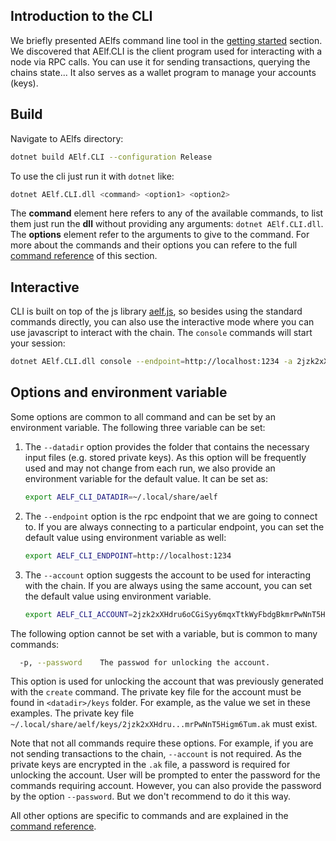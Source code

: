 ## Introduction to the CLI

We briefly presented AElfs command line tool in the [getting started](../quickstart.md) section. We discovered that AElf.CLI is the client program used for interacting with a node via RPC calls. You can use it for sending transactions, querying the chains state... It also serves as a wallet program to manage your accounts (keys).

## Build

Navigate to AElfs directory:
```bash
dotnet build AElf.CLI --configuration Release
```
To use the cli just run it with `dotnet` like:
```bash
dotnet AElf.CLI.dll <command> <option1> <option2>
```

The **command** element here refers to any of the available commands, to list them just run the **dll** without providing any arguments: ```dotnet AElf.CLI.dll```. The **options** element refer to the arguments to give to the command. For more about the commands and their options you can refere to the full [command reference](methods.md) of this section.

## Interactive

CLI is built on top of the js library [aelf.js](https://github.com/AElfProject/aelf-sdk.js), so besides using the standard commands directly, you can also use the interactive mode where you can use javascript to interact with the chain. The ```console``` commands will start your session:

```bash
dotnet AElf.CLI.dll console --endpoint=http://localhost:1234 -a 2jzk2xXHdru6oCGiSyy6mqxTtkWyFbdgBkmrPwNnT5Higm6Tum
```

## Options and environment variable

Some options are common to all command and can be set by an environment variable. The following three variable can be set: 

1. The `--datadir` option provides the folder that contains the necessary input files (e.g. stored private keys). As this option will be frequently used and may not change from each run, we also provide an environment variable for the default value. It can be set as:
    ```bash
    export AELF_CLI_DATADIR=~/.local/share/aelf
    ```

2. The `--endpoint` option is the rpc endpoint that we are going to connect to. If you are always connecting to a particular endpoint, you can set the default value using environment variable as well:
    ```bash
    export AELF_CLI_ENDPOINT=http://localhost:1234
    ```

3. The `--account` option suggests the account to be used for interacting with the chain. If you are always using the same account, you can set the default value using environment variable.

    ```bash
    export AELF_CLI_ACCOUNT=2jzk2xXHdru6oCGiSyy6mqxTtkWyFbdgBkmrPwNnT5Higm6Tum
    ```

The following option cannot be set with a variable, but is common to many commands: 

```bash
  -p, --password    The passwod for unlocking the account.
```

This option is used for unlocking the account that was previously generated with the ```create``` command. The private key file for the account must be found in `<datadir>/keys` folder. For example, as the value we set in these examples. The private key file `~/.local/share/aelf/keys/2jzk2xXHdru...mrPwNnT5Higm6Tum.ak` must exist.

Note that not all commands require these options. For example, if you are not sending transactions to the chain, `--account` is not required.
As the private keys are encrypted in the `.ak` file, a password is required for unlocking the account. User will be prompted to enter the password for the commands requiring account. However, you can also provide the password by the option `--password`. But we don't recommend to do it this way.

All other options are specific to commands and are explained in the [command reference](methods.md).



